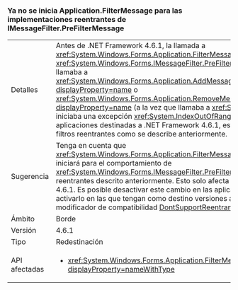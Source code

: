 ### <a name="applicationfiltermessage-no-longer-throws-for-re-entrant-implementations-of-imessagefilterprefiltermessage"></a>Ya no se inicia Application.FilterMessage para las implementaciones reentrantes de IMessageFilter.PreFilterMessage

|   |   |
|---|---|
|Detalles|Antes de .NET Framework 4.6.1, la llamada a <xref:System.Windows.Forms.Application.FilterMessage(System.Windows.Forms.Message@)> con <xref:System.Windows.Forms.IMessageFilter.PreFilterMessage(System.Windows.Forms.Message@)> que llamaba a <xref:System.Windows.Forms.Application.AddMessageFilter(System.Windows.Forms.IMessageFilter)?displayProperty=name> o <xref:System.Windows.Forms.Application.RemoveMessageFilter(System.Windows.Forms.IMessageFilter)?displayProperty=name> (a la vez que llamaba a <xref:System.Windows.Forms.Application.DoEvents>) iniciaba una excepción <xref:System.IndexOutOfRangeException?displayProperty=name>. A partir de las aplicaciones destinadas a .NET Framework 4.6.1, esta excepción ya no se inicia y se pueden usar los filtros reentrantes como se describe anteriormente.|
|Sugerencia|Tenga en cuenta que <xref:System.Windows.Forms.Application.FilterMessage(System.Windows.Forms.Message@)> ya no se iniciará para el comportamiento de <xref:System.Windows.Forms.IMessageFilter.PreFilterMessage(System.Windows.Forms.Message@)> reentrantes descrito anteriormente. Esto solo afecta a las aplicaciones destinadas a .NET Framework 4.6.1. Es posible desactivar este cambio en las aplicaciones destinadas a .NET Framework 4.6.1 (o activarlo en las que tengan como destino versiones anteriores de .NET Framework) mediante el modificador de compatibilidad [DontSupportReentrantFilterMessage](~/docs/framework/migration-guide/mitigation-custom-imessagefilter-prefiltermessage-implementations.md#mitigation).|
|Ámbito|Borde|
|Versión|4.6.1|
|Tipo|Redestinación|
|API afectadas|<ul><li><xref:System.Windows.Forms.Application.FilterMessage(System.Windows.Forms.Message@)?displayProperty=nameWithType></li></ul>|

